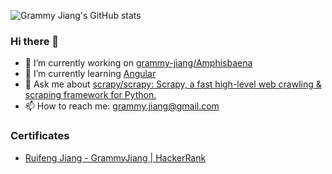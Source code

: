 ![Grammy Jiang's GitHub stats](https://github-readme-stats.vercel.app/api?username=grammy-jiang&show_icons=true)

### Hi there 👋

- 🔭 I’m currently working on [grammy-jiang/Amphisbaena](https://github.com/grammy-jiang/Amphisbaena)
- 🌱 I’m currently learning [Angular](https://angular.io/)
- 💬 Ask me about [scrapy/scrapy: Scrapy, a fast high-level web crawling & scraping framework for Python.](https://github.com/scrapy/scrapy)
- 📫 How to reach me: grammy.jiang@gmail.com

<!--
**grammy-jiang/grammy-jiang** is a ✨ _special_ ✨ repository because its `README.md` (this file) appears on your GitHub profile.

Here are some ideas to get you started:

- 🔭 I’m currently working on ...
- 🌱 I’m currently learning ...
- 👯 I’m looking to collaborate on ...
- 🤔 I’m looking for help with ...
- 💬 Ask me about ...
- 📫 How to reach me: ...
- 😄 Pronouns: ...
- ⚡ Fun fact: ...
-->

### Certificates

* [Ruifeng Jiang - GrammyJiang | HackerRank](https://www.hackerrank.com/GrammyJiang)
